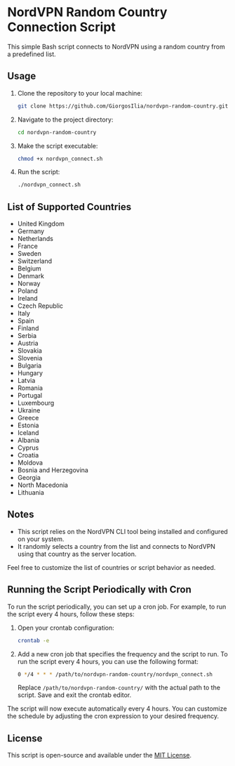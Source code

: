 # NordVPN Random Country Connection Script

This simple Bash script connects to NordVPN using a random country from a predefined list.

## Usage

1. Clone the repository to your local machine:

   ```bash
   git clone https://github.com/GiorgosIlia/nordvpn-random-country.git
   ```

2. Navigate to the project directory:

   ```bash
   cd nordvpn-random-country
   ```

3. Make the script executable:

   ```bash
   chmod +x nordvpn_connect.sh
   ```

4. Run the script:

   ```bash
   ./nordvpn_connect.sh
   ```

## List of Supported Countries

- United Kingdom
- Germany
- Netherlands
- France
- Sweden
- Switzerland
- Belgium
- Denmark
- Norway
- Poland
- Ireland
- Czech Republic
- Italy
- Spain
- Finland
- Serbia
- Austria
- Slovakia
- Slovenia
- Bulgaria
- Hungary
- Latvia
- Romania
- Portugal
- Luxembourg
- Ukraine
- Greece
- Estonia
- Iceland
- Albania
- Cyprus
- Croatia
- Moldova
- Bosnia and Herzegovina
- Georgia
- North Macedonia
- Lithuania

## Notes

- This script relies on the NordVPN CLI tool being installed and configured on your system.
- It randomly selects a country from the list and connects to NordVPN using that country as the server location.

Feel free to customize the list of countries or script behavior as needed.

## Running the Script Periodically with Cron

To run the script periodically, you can set up a cron job. For example, to run the script every 4 hours, follow these steps:

1. Open your crontab configuration:

   ```bash
   crontab -e
   ```

2. Add a new cron job that specifies the frequency and the script to run. To run the script every 4 hours, you can use the following format:

   ```bash
   0 */4 * * * /path/to/nordvpn-random-country/nordvpn_connect.sh
   ```

   Replace `/path/to/nordvpn-random-country/` with the actual path to the script. Save and exit the crontab editor.

The script will now execute automatically every 4 hours. You can customize the schedule by adjusting the cron expression to your desired frequency.

## License

This script is open-source and available under the [MIT License](LICENSE).